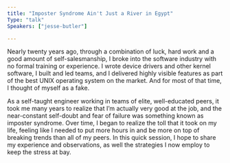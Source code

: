 ```yaml
---
title: "Imposter Syndrome Ain't Just a River in Egypt"
Type: "talk"
Speakers: ["jesse-butler"]

---
```

Nearly twenty years ago, through a combination of luck, hard work and a good amount of self-salesmanship, I broke into the software industry with no formal training or experience. I wrote device drivers and other kernel software, I built and led teams, and I delivered highly visible features as part of the best UNIX operating system on the market. And for most of that time, I thought of myself as a fake.

As a self-taught engineer working in teams of elite, well-educated peers, it took me many years to realize that I’m actually very good at the job, and the near-constant self-doubt and fear of failure was something known as imposter syndrome. Over time, I began to realize the toll that it took on my life, feeling like I needed to put more hours in and be more on top of breaking trends than all of my peers. In this quick session, I hope to share my experience and observations, as well the strategies I now employ to keep the stress at bay.
